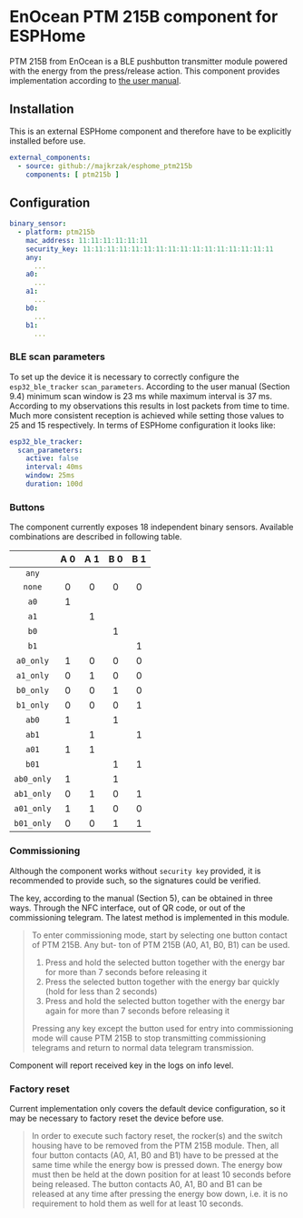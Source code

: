 EnOcean PTM 215B component for ESPHome
======================================


PTM 215B from EnOcean is a BLE pushbutton transmitter module powered with the energy from the press/release action. This component provides implementation according to [the user manual](https://www.enocean.com/wp-content/uploads/downloads-produkte/en/products/enocean_modules_24ghz_ble/ptm-215b/user-manual-pdf/PTM-215B-User-Manual.pdf).


Installation
------------

This is an external ESPHome component and therefore have to be explicitly installed before use.

```yaml
external_components:
  - source: github://majkrzak/esphome_ptm215b
    components: [ ptm215b ]
```


Configuration
-------------

```yaml
binary_sensor:
  - platform: ptm215b
    mac_address: 11:11:11:11:11:11
    security_key: 11:11:11:11:11:11:11:11:11:11:11:11:11:11:11:11
    any:
      ...
    a0:
      ...
    a1:
      ...
    b0:
      ...
    b1:
      ...
```


### BLE scan parameters

To set up the device it is necessary to correctly configure the `esp32_ble_tracker` `scan_parameters`.
According to the user manual (Section 9.4) minimum scan window is 23 ms while maximum interval is 37 ms. According to my observations this results in lost packets from time to time. Much more consistent reception is achieved while setting those values to 25 and 15 respectively. In terms of ESPHome configuration it looks like:

```yaml
esp32_ble_tracker:
  scan_parameters:
    active: false
    interval: 40ms
    window: 25ms
    duration: 100d
```


### Buttons

The component currently exposes 18 independent binary sensors. Available combinations are described in following table.

|            |A 0|A 1|B 0|B 1|
|:----------:|:-:|:-:|:-:|:-:|
| `any`      |   |   |   |   |
| `none`     | 0 | 0 | 0 | 0 |
| `a0`       | 1 |   |   |   |
| `a1`       |   | 1 |   |   |
| `b0`       |   |   | 1 |   |
| `b1`       |   |   |   | 1 |
| `a0_only`  | 1 | 0 | 0 | 0 |
| `a1_only`  | 0 | 1 | 0 | 0 |
| `b0_only`  | 0 | 0 | 1 | 0 |
| `b1_only`  | 0 | 0 | 0 | 1 |
| `ab0`      | 1 |   | 1 |   |
| `ab1`      |   | 1 |   | 1 |
| `a01`      | 1 | 1 |   |   |
| `b01`      |   |   | 1 | 1 |
| `ab0_only` | 1 |   | 1 |   |
| `ab1_only` | 0 | 1 | 0 | 1 |
| `a01_only` | 1 | 1 | 0 | 0 |
| `b01_only` | 0 | 0 | 1 | 1 |


### Commissioning

Although the component works without `security key` provided, it is recommended to provide such, so the signatures could be verified.

The key, according to the manual (Section 5), can be obtained in three ways. Through the NFC interface, out of QR code, or out of the commissioning telegram. The latest method is implemented in this module.

> To enter commissioning mode, start by selecting one button contact of PTM 215B. Any but-
ton of PTM 215B (A0, A1, B0, B1) can be used.
> 1. Press and hold the selected button together with the energy bar for more than 7 seconds before releasing it
> 2. Press the selected button together with the energy bar quickly (hold for less than 2 seconds)
> 3. Press and hold the selected button together with the energy bar again for more than 7 seconds before releasing it
>
> Pressing any key except the button used for entry into commissioning mode will cause PTM 215B to stop transmitting commissioning telegrams and return to normal data telegram transmission.

Component will report received key in the logs on info level.


### Factory reset

Current implementation only covers the default device configuration, so it may be necessary to factory reset the device before use.

> In order to execute such factory reset, the rocker(s) and the switch housing have to be removed from the PTM 215B module.
> Then, all four button contacts (A0, A1, B0 and B1) have to be pressed at the same time while the energy bow is pressed down.
> The energy bow must then be held at the down position for at least 10 seconds before being released.
> The button contacts A0, A1, B0 and B1 can be released at any time after pressing the energy bow down, i.e. it is no requirement to hold them as well for at least 10 seconds.
